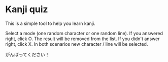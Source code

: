 # Kanji quiz

This is a simple tool to help you learn kanji.

Select a mode (one random character or one random line). If you answered right, click O. The result will be removed from the list. If you didn't answer right, click X. 
In both scenarios new character / line will be selected. 

がんばってください！